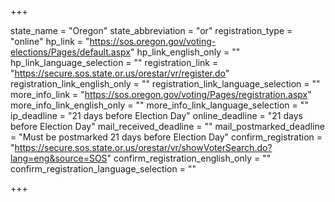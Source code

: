 +++

state_name = "Oregon"
state_abbreviation = "or"
registration_type = "online"
hp_link = "https://sos.oregon.gov/voting-elections/Pages/default.aspx"
hp_link_english_only = ""
hp_link_language_selection = ""
registration_link = "https://secure.sos.state.or.us/orestar/vr/register.do"
registration_link_english_only = ""
registration_link_language_selection = ""
more_info_link = "https://sos.oregon.gov/voting/Pages/registration.aspx"
more_info_link_english_only = ""
more_info_link_language_selection = ""
ip_deadline = "21 days before Election Day"
online_deadline = "21 days before Election Day"
mail_received_deadline = ""
mail_postmarked_deadline = "Must be postmarked 21 days before Election Day"
confirm_registration = "https://secure.sos.state.or.us/orestar/vr/showVoterSearch.do?lang=eng&source=SOS"
confirm_registration_english_only = ""
confirm_registration_language_selection = ""

+++